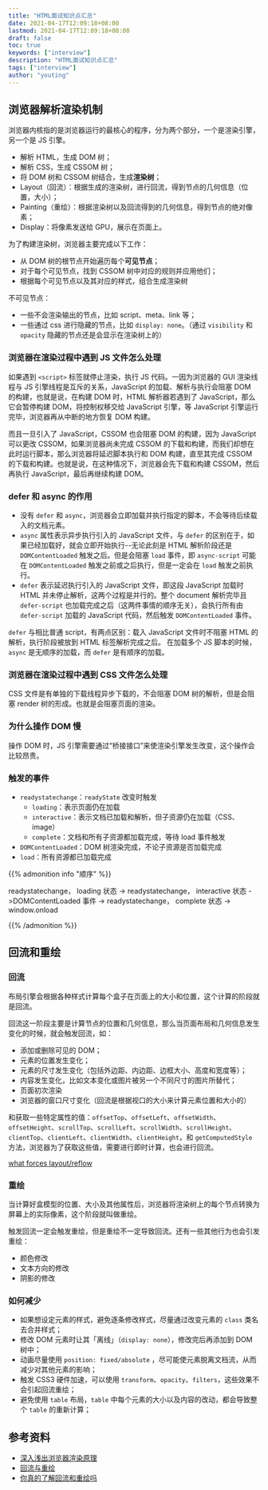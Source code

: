 ```yaml
---
title: "HTML面试知识点汇总"
date: 2021-04-17T12:09:18+08:00
lastmod: 2021-04-17T12:09:18+08:00
draft: false
toc: true
keywords: ["interview"]
description: "HTML面试知识点汇总"
tags: ["interview"]
author: "youting"
---
```


## 浏览器解析渲染机制

浏览器内核指的是浏览器运行的最核心的程序，分为两个部分，一个是渲染引擎，另一个是 JS 引擎。

- 解析 HTML，生成 DOM 树；
- 解析 CSS，生成 CSSOM 树；
- 将 DOM 树和 CSSOM 树结合，生成**渲染树**；
- Layout（回流）：根据生成的渲染树，进行回流，得到节点的几何信息（位置，大小）；
- Painting（重绘）：根据渲染树以及回流得到的几何信息，得到节点的绝对像素；
- Display：将像素发送给 GPU，展示在页面上。

为了构建渲染树，浏览器主要完成以下工作：

- 从 DOM 树的根节点开始遍历每个**可见节点**；
- 对于每个可见节点，找到 CSSOM 树中对应的规则并应用他们；
- 根据每个可见节点以及其对应的样式，组合生成渲染树

不可见节点：

- 一些不会渲染输出的节点，比如 script、meta、link 等；
- 一些通过 css 进行隐藏的节点，比如 `display: none`。（通过 `visibility` 和 `opacity` 隐藏的节点还是会显示在渲染树上的）

### 浏览器在渲染过程中遇到 JS 文件怎么处理

如果遇到 `<script>` 标签就停止渲染，执行 JS 代码。一因为浏览器的 GUI 渲染线程与 JS 引擎线程是互斥的关系，JavaScript 的加载、解析与执行会阻塞 DOM 的构建，也就是说，在构建 DOM 时，HTML 解析器若遇到了 JavaScript，那么它会暂停构建 DOM，将控制权移交给 JavaScript 引擎，等 JavaScript 引擎运行完毕，浏览器再从中断的地方恢复 DOM 构建。

而且一旦引入了 JavaScript，CSSOM 也会阻塞 DOM 的构建，因为 JavaScript 可以更改 CSSOM，如果浏览器尚未完成 CSSOM 的下载和构建，而我们却想在此时运行脚本，那么浏览器将延迟脚本执行和 DOM 构建，直至其完成 CSSOM 的下载和构建。也就是说，在这种情况下，浏览器会先下载和构建 CSSOM，然后再执行 JavaScript，最后再继续构建 DOM。

### defer 和 async 的作用

- 没有 `defer` 和 `async`，浏览器会立即加载并执行指定的脚本，不会等待后续载入的文档元素。
- `async` 属性表示异步执行引入的 JavaScript 文件，与 `defer` 的区别在于，如果已经加载好，就会立即开始执行--无论此刻是 HTML 解析阶段还是 `DOMContentLoaded` 触发之后。但是会阻塞 `load` 事件，即 `async-script` 可能在 `DOMContentLoaded` 触发之前或之后执行，但是一定会在 `load` 触发之前执行。
- `defer` 表示延迟执行引入的 JavaScript 文件，即这段 JavaScript 加载时 HTML 并未停止解析，这两个过程是并行的。整个 document 解析完毕且 `defer-script` 也加载完成之后（这两件事情的顺序无关），会执行所有由 `defer-script` 加载的 JavaScript 代码，然后触发 `DOMContentLoaded` 事件。

`defer` 与相比普通 script，有两点区别：载入 JavaScript 文件时不阻塞 HTML 的解析，执行阶段被放到 HTML 标签解析完成之后。
在加载多个 JS 脚本的时候，`async` 是无顺序的加载，而 `defer` 是有顺序的加载。

### 浏览器在渲染过程中遇到 CSS 文件怎么处理

CSS 文件是有单独的下载线程异步下载的，不会阻塞 DOM 树的解析，但是会阻塞 render 树的形成。也就是会阻塞页面的渲染。

### 为什么操作 DOM 慢

操作 DOM 时，JS 引擎需要通过“桥接接口”来使渲染引擎发生改变，这个操作会比较昂贵。

### 触发的事件

- `readystatechange`：`readyState` 改变时触发
  - `loading`：表示页面仍在加载
  - `interactive`：表示文档已加载和解析，但子资源仍在加载（CSS、image）
  - `complete`：文档和所有子资源都加载完成，等待 load 事件触发
- `DOMContentLoaded`：DOM 树渲染完成，不论子资源是否加载完成
- `load`：所有资源都已加载完成

{{% admonition info "顺序" %}}

readystatechange， loading 状态 -> readystatechange， interactive 状态 ->DOMContentLoaded 事件 -> readystatechange， complete 状态 -> window.onload

{{% /admonition %}}

## 回流和重绘

### 回流

布局引擎会根据各种样式计算每个盒子在页面上的大小和位置，这个计算的阶段就是回流。

回流这一阶段主要是计算节点的位置和几何信息，那么当页面布局和几何信息发生变化的时候，就会触发回流，如：

- 添加或删除可见的 DOM；
- 元素的位置发生变化；
- 元素的尺寸发生变化（包括外边距、内边距、边框大小、高度和宽度等）；
- 内容发生变化，比如文本变化或图片被另一个不同尺寸的图片所替代；
- 页面初次渲染
- 浏览器的窗口尺寸变化（回流是根据视口的大小来计算元素位置和大小的）

和获取一些特定属性的值：`offsetTop`、`offsetLeft`、`offsetWidth`、`offsetHeight`、`scrollTop`、`scrollLeft`、`scrollWidth`、`scrollHeight`、`clientTop`、`clientLeft`、`clientWidth`、`clientHeight`，和 `getComputedStyle` 方法，浏览器为了获取这些值，需要进行即时计算，也会进行回流。

[what forces layout/reflow](https://gist.github.com/paulirish/5d52fb081b3570c81e3a)

### 重绘

当计算好盒模型的位置、大小及其他属性后，浏览器将渲染树上的每个节点转换为屏幕上的实际像素，这个阶段就叫做重绘。

触发回流一定会触发重绘，但是重绘不一定导致回流。还有一些其他行为也会引发重绘：

- 颜色修改
- 文本方向的修改
- 阴影的修改

### 如何减少

- 如果想设定元素的样式，避免逐条修改样式，尽量通过改变元素的 `class` 类名去合并样式；
- 修改 DOM 元素时让其「离线」（`display: none`），修改完后再添加到 DOM 树中；
- 动画尽量使用 `position: fixed/absolute` ，尽可能使元素脱离文档流，从而减少对其他元素的影响；
- 触发 CSS3 硬件加速，可以使用 `transform`、`opacity`、`filters`，这些效果不会引起回流重绘；
- 避免使用 `table` 布局，`table` 中每个元素的大小以及内容的改动，都会导致整个 `table` 的重新计算；

## 参考资料

- [深入浅出浏览器渲染原理](https://github.com/ljianshu/Blog/issues/51)
- [回流与重绘](https://juejin.cn/post/6844903942137053192)
- [你真的了解回流和重绘吗](https://segmentfault.com/a/1190000017329980)
